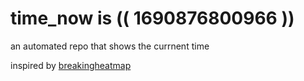 # time_now is (( 1690876800966 ))

an automated repo that shows the currnent time

inspired by [breakingheatmap](https://github.com/breakingheatmap/breakingheatmap)